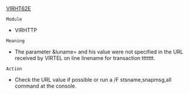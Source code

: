 [VIRHT62E](https://virtel.readthedocs.io/en/latest/manuals/virtel/Virtel459MG/messages.html?highlight=VIRHT62E#VIRHT62E)

`Module`
- VIRHTTP

`Meaning`
- The parameter &luname= and his value were not specified in the URL received by VIRTEL on line linename for transaction ttttttt.

`Action`
- Check the URL value if possible or run a /F stsname,snapmsg,all command at the console.
